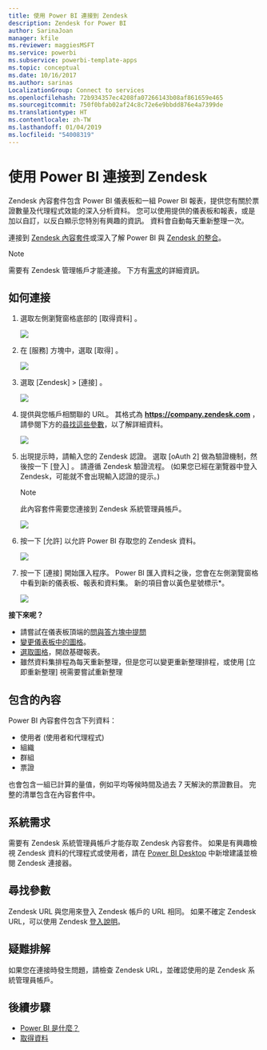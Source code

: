 ```yaml
---
title: 使用 Power BI 連接到 Zendesk
description: Zendesk for Power BI
author: SarinaJoan
manager: kfile
ms.reviewer: maggiesMSFT
ms.service: powerbi
ms.subservice: powerbi-template-apps
ms.topic: conceptual
ms.date: 10/16/2017
ms.author: sarinas
LocalizationGroup: Connect to services
ms.openlocfilehash: 72b934357ec4208fa07266143b08af861659e465
ms.sourcegitcommit: 750f0bfab02af24c8c72e6e9bbdd876e4a7399de
ms.translationtype: HT
ms.contentlocale: zh-TW
ms.lasthandoff: 01/04/2019
ms.locfileid: "54008319"
---
```

# <a name="connect-to-zendesk-with-power-bi"></a>使用 Power BI 連接到 Zendesk
Zendesk 內容套件包含 Power BI 儀表板和一組 Power BI 報表，提供您有關於票證數量及代理程式效能的深入分析資料。 您可以使用提供的儀表板和報表，或是加以自訂，以反白顯示您特別有興趣的資訊。  資料會自動每天重新整理一次。 

連接到 [Zendesk 內容套件](https://app.powerbi.com/getdata/services/zendesk)或深入了解 Power BI 與 [Zendesk 的整合](https://powerbi.microsoft.com/integrations/zendesk)。

>[!NOTE]
>需要有 Zendesk 管理帳戶才能連接。 下方有[需求](#Requirements)的詳細資訊。

## <a name="how-to-connect"></a>如何連接
1. 選取左側瀏覽窗格底部的 [取得資料]  。
   
   ![](media/service-connect-to-zendesk/pbi_getdata.png)
2. 在 [服務]  方塊中，選取 [取得] 。
   
   ![](media/service-connect-to-zendesk/pbi_getservices.png) 
3. 選取 [Zendesk] \> [連接] 。
   
   ![](media/service-connect-to-zendesk/zendesk.png)
4. 提供與您帳戶相關聯的 URL。 其格式為 **https://company.zendesk.com** ，請參閱下方的[尋找這些參數](#FindingParams)，以了解詳細資料。
   
   ![](media/service-connect-to-zendesk/pbi_zendeskconnect.png)
5. 出現提示時，請輸入您的 Zendesk 認證。  選取 [oAuth 2]  做為驗證機制，然後按一下 [登入] 。 請遵循 Zendesk 驗證流程。 (如果您已經在瀏覽器中登入 Zendesk，可能就不會出現輸入認證的提示。)
   
   > [!NOTE]
   > 此內容套件需要您連接到 Zendesk 系統管理員帳戶。 
   > 
   > 
   
   ![](media/service-connect-to-zendesk/pbi_zendesksignin.png)
6. 按一下 [允許]  以允許 Power BI 存取您的 Zendesk 資料。
   
   ![](media/service-connect-to-zendesk/zendesk2.jpg)
7. 按一下 [連接]  開始匯入程序。 Power BI 匯入資料之後，您會在左側瀏覽窗格中看到新的儀表板、報表和資料集。 新的項目會以黃色星號標示\*。
   
   ![](media/service-connect-to-zendesk/pbi_zendeskdash.png)

**接下來呢？**

* 請嘗試在儀表板頂端的[問與答方塊中提問](consumer/end-user-q-and-a.md)
* [變更儀表板中的圖格](service-dashboard-edit-tile.md)。
* [選取圖格](consumer/end-user-tiles.md)，開啟基礎報表。
* 雖然資料集排程為每天重新整理，但是您可以變更重新整理排程，或使用 [立即重新整理] 視需要嘗試重新整理

## <a name="whats-included"></a>包含的內容
Power BI 內容套件包含下列資料：  

* 使用者 (使用者和代理程式)  
* 組織  
* 群組  
* 票證  

也會包含一組已計算的量值，例如平均等候時間及過去 7 天解決的票證數目。 完整的清單包含在內容套件中。

<a name="Requirements"></a>

## <a name="system-requirements"></a>系統需求
需要有 Zendesk 系統管理員帳戶才能存取 Zendesk 內容套件。 如果是有興趣檢視 Zendesk 資料的代理程式或使用者，請在 [Power BI Desktop](desktop-connect-to-data.md) 中新增建議並檢閱 Zendesk 連接器。

<a name="FindingParams"></a>

## <a name="finding-parameters"></a>尋找參數
Zendesk URL 與您用來登入 Zendesk 帳戶的 URL 相同。 如果不確定 Zendesk URL，可以使用 Zendesk [登入說明](https://www.zendesk.com/login/)。

## <a name="troubleshooting"></a>疑難排解
如果您在連接時發生問題，請檢查 Zendesk URL，並確認使用的是 Zendesk 系統管理員帳戶。

## <a name="next-steps"></a>後續步驟
* [Power BI 是什麼？](power-bi-overview.md)
* [取得資料](service-get-data.md)

